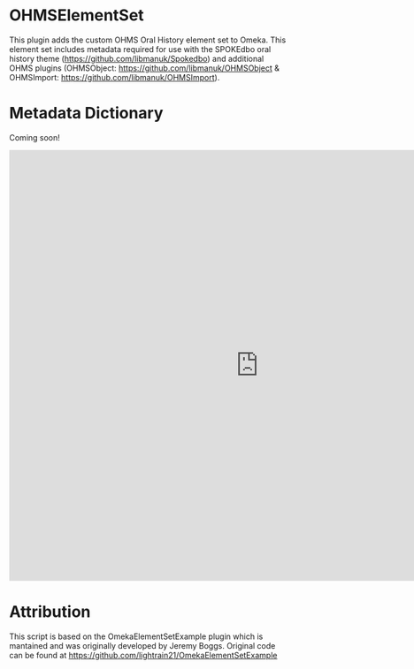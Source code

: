 # OHMSElementSet
This plugin adds the custom OHMS Oral History element set to Omeka.  This element set includes metadata required for use with the SPOKEdbo oral history theme (https://github.com/libmanuk/Spokedbo) and additional OHMS plugins (OHMSObject: https://github.com/libmanuk/OHMSObject & OHMSImport: https://github.com/libmanuk/OHMSImport). 

# Metadata Dictionary
Coming soon!
<iframe src="https://docs.google.com/spreadsheets/d/1Ht-D8wAq0pppdX1CVQO_w6twdMapEdKcWE0IQGmsaOc/edit?usp=sharing" width="900" height="780" style="border: none;"></iframe>



# Attribution

This script is based on the OmekaElementSetExample plugin which is mantained and was originally developed by Jeremy Boggs. Original code can be found at https://github.com/lightrain21/OmekaElementSetExample
